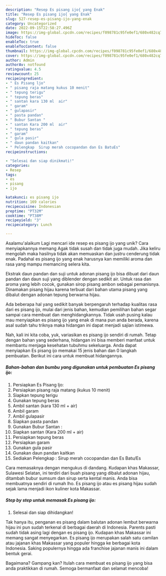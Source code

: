 ```yaml
---
description: "Resep Es pisang ijo{ yang Enak"
title: "Resep Es pisang ijo{ yang Enak"
slug: 527-resep-es-pisang-ijo-yang-enak
category: Uncategorized
date: 2022-09-15T22:58:27.496Z
image: https://img-global.cpcdn.com/recipes/f098781c95fe0ef1/680x482cq70/es-pisang-ijo-foto-resep-utama.jpg
hideToc: false
enableToc: true
enableTocContent: false
thumbnail: https://img-global.cpcdn.com/recipes/f098781c95fe0ef1/680x482cq70/es-pisang-ijo-foto-resep-utama.jpg
cover: https://img-global.cpcdn.com/recipes/f098781c95fe0ef1/680x482cq70/es-pisang-ijo-foto-resep-utama.jpg
author: Admin
authorAv: notfound
ratingvalue: 4.5
reviewcount: 25
recipeingredient:
- " Es Pisang ljo"
- " pisang raja matang kukus 10 menit"
- " tepung terigu"
- " tepung beras"
- " santan kara 130 ml  air"
- " garam"
- " gulapasir"
- " pasta pandan"
- " Bubur Santan "
- " santan Kara 200 ml  air"
- " tepung beras"
- " garam"
- " gula pasir"
- " daun pandan kaitkan"
- " Pelengkap  Sirup merah cocopandan dan Es BatuEs"
recipeinstructions:

- "Selesai dan siap dinikmati!"
categories:
- Resep
tags:
- es
- pisang
- ijo

katakunci: es pisang ijo 
nutrition: 169 calories
recipecuisine: Indonesian
preptime: "PT32M"
cooktime: "PT38M"
recipeyield: "3"
recipecategory: Lunch

---
```



Asalamu'alaikum Lagi mencari ide resep es pisang ijo yang unik? Cara menyiapkannya memang Agak tidak susah dan tidak juga mudah. Jika keliru mengolah maka hasilnya tidak akan memuaskan dan justru cenderung tidak enak. Padahal es pisang ijo yang enak harusnya kan memiliki aroma dan rasa yang mampu memancing selera kita.


Ekstrak daun pandan dan suji untuk adonan pisang ijo bisa dibuat dari daun pandan dan daun suji yang diblender dengan sedikit air. Untuk rasa dan aroma yang lebih cocok, gunakan sirop pisang ambon sebagai pemanisnya. Dinamakan pisang hijau karena terbuat dari bahan utama pisang yang dibalut dengan adonan tepung berwarna hijau.

Ada beberapa hal yang sedikit banyak berpengaruh terhadap kualitas rasa dari es pisang ijo, mulai dari jenis bahan, kemudian pemilihan bahan segar sampai cara membuat dan menghidangkannya. Tidak usah pusing kalau mau menyiapkan es pisang ijo yang enak di mana pun anda berada, karena asal sudah tahu triknya maka hidangan ini dapat menjadi sajian istimewa.


Nah, kali ini kita coba, yuk, variasikan es pisang ijo sendiri di rumah. Tetap dengan bahan yang sederhana, hidangan ini bisa memberi manfaat untuk membantu menjaga kesehatan tubuhmu sekeluarga. Anda dapat menyiapkan Es pisang ijo memakai 15 jenis bahan dan 0 langkah pembuatan. Berikut ini cara untuk membuat hidangannya.

<!--inarticleads1-->

##### Bahan-bahan dan bumbu yang digunakan untuk pembuatan Es pisang ijo:

1. Persiapkan  Es Pisang ljo:
1. Persiapkan  pisang raja matang (kukus 10 menit)
1. Siapkan  tepung terigu
1. Gunakan  tepung beras
1. Ambil  santan (kara 130 ml + air)
1. Ambil  garam
1. Ambil  gulapasir
1. Siapkan  pasta pandan
1. Gunakan  Bubur Santan :
1. Siapkan  santan (Kara 200 ml + air)
1. Persiapkan  tepung beras
1. Persiapkan  garam
1. Gunakan  gula pasir
1. Gunakan  daun pandan kaitkan
1. Sediakan  Pelengkap : Sirup merah cocopandan dan Es Batu/Es


Cara memasaknya dengan mengukus di dandang. Kudapan khas Makassar, Sulawesi Selatan, ini terdiri dari buah pisang yang dibalut adonan hijau, ditambah bubur sumsum dan sirup serta kental manis. Anda bisa membuatnya sendiri di rumah lho. Es pisang ijo atau es pisang hijau sudah sejak lama menjadi ikon kuliner kota Makassar. 

<!--inarticleads2-->

##### Step by step untuk memasak Es pisang ijo:


1. Selesai dan siap dihidangkan!

Tak hanya itu, penganan es pisang dalam balutan adonan lembut berwarna hijau ini pun sudah terkenal di berbagai daerah di Indonesia. Parents pasti sudah tidak asing lagi dengan es pisang ijo. Kudapan khas Makassar ini memang sangat menyegarkan. Es pisang ijo merupakan salah satu camilan atau jajanan khas Makassar yang populer hingga ke berbagai kota Indonesia. Saking populernya hingga ada franchise jajanan manis ini dalam bentuk gerai. 

Bagaimana? Gampang kan? Itulah cara membuat es pisang ijo yang bisa anda praktikkan di rumah. Semoga bermanfaat dan selamat mencoba!

